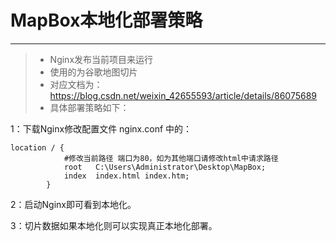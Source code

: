 # MapBox本地化部署策略

------


> * Nginx发布当前项目来运行
> * 使用的为谷歌地图切片
> * 对应文档为：https://blog.csdn.net/weixin_42655593/article/details/86075689
> * 具体部署策略如下：

1：下载Nginx修改配置文件 nginx.conf 中的：
```
location / {
            #修改当前路径 端口为80，如为其他端口请修改html中请求路径
            root   C:\Users\Administrator\Desktop\MapBox;
            index  index.html index.htm;
        }
```
2：启动Nginx即可看到本地化。

3：切片数据如果本地化则可以实现真正本地化部署。


